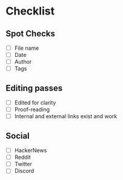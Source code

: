 # Checklist

## Spot Checks

- [ ] File name
- [ ] Date
- [ ] Author
- [ ] Tags

## Editing passes

- [ ] Edited for clarity
- [ ] Proof-reading
- [ ] Internal and external links exist and work

## Social

- [ ] HackerNews
- [ ] Reddit
- [ ] Twitter
- [ ] Discord
